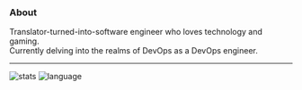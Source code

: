 ### About
Translator-turned-into-software engineer who loves technology and gaming.  
Currently delving into the realms of DevOps as a DevOps engineer.  

---

![stats](https://github-readme-stats.ztcjoe93.vercel.app/api?username=ztcjoe93&theme=dark&show_icons=true&rank_icon=github&show=prs_merged)  ![language](https://github-readme-stats.ztcjoe93.vercel.app/api/top-langs/?username=ztcjoe93&theme=dark&hide=scss,html&layout=donut)
